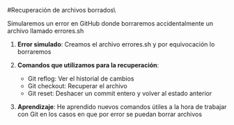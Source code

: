 
#Recuperación de archivos borrados\


Simularemos un error en GitHub donde borraremos accidentalmente un archivo llamado errores.sh

1. **Error simulado**: Creamos el archivo errores.sh y por equivocación lo borraremos

2. **Comandos que utilizamos para la recuperación**:
   
   - Git reflog: Ver el historial de cambios
   - Git checkout: Recuperar el archivo
   - Git reset: Deshacer un commit entero y volver al estado anterior

3. **Aprendizaje**: He aprendido nuevos comandos útiles a la hora de trabajar con Git en los casos en que por error se puedan borrar archivos


